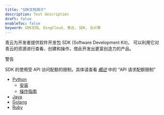 ```yaml
---
title: "SDK文档简介"
description: Test description
draft: false
enableToc: false
keyword: SDK文档, QingCloud, 青云, SDK, 云计算
---
```




青云为开发者提供软件开发包 SDK (Software Development Kit)， 可以利用它对青云的资源进行查看、创建和操作，借此开发出更富创造力的产品。

警告

SDK 的使用受 API 访问配额的限制，具体请查看 [_概述_](../../../api/overview/) 中的 “API 请求配额限制”

*   [Python](../../python/)
    *   [安装](../../python/install/install/)
    *   [操作指南](../../python/manual/manual_guide/)
*   [Java](https://github.com/yunify/qingcloud-sdk-java)
*   [Golang](https://github.com/yunify/qingcloud-sdk-go)
*   [Ruby](https://github.com/yunify/qingcloud-sdk-ruby)